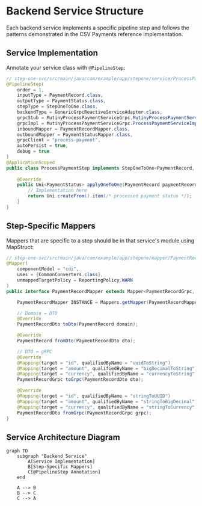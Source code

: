 # Backend Service Structure

Each backend service implements a specific pipeline step and follows the patterns demonstrated in the CSV Payments reference implementation.

## Service Implementation

Annotate your service class with `@PipelineStep`:

```java
// step-one-svc/src/main/java/com/example/app/stepone/service/ProcessPaymentStep.java
@PipelineStep(
    order = 1,
    inputType = PaymentRecord.class,
    outputType = PaymentStatus.class,
    stepType = StepOneToOne.class,
    backendType = GenericGrpcReactiveServiceAdapter.class,
    grpcStub = MutinyProcessPaymentServiceGrpc.MutinyProcessPaymentServiceStub.class,
    grpcImpl = MutinyProcessPaymentServiceGrpc.ProcessPaymentServiceImplBase.class,
    inboundMapper = PaymentRecordMapper.class,
    outboundMapper = PaymentStatusMapper.class,
    grpcClient = "process-payment",
    autoPersist = true,
    debug = true
)
@ApplicationScoped
public class ProcessPaymentStep implements StepOneToOne<PaymentRecord, PaymentStatus> {
    
    @Override
    public Uni<PaymentStatus> applyOneToOne(PaymentRecord paymentRecord) {
        // Implementation here
        return Uni.createFrom().item(/* processed payment status */);
    }
}
```

## Step-Specific Mappers

Mappers that are specific to a step should be in that service's module using MapStruct:

```java
// step-one-svc/src/main/java/com/example/app/stepone/mapper/PaymentRecordMapper.java
@Mapper(
    componentModel = "cdi",
    uses = {CommonConverters.class},
    unmappedTargetPolicy = ReportingPolicy.WARN
)
public interface PaymentRecordMapper extends Mapper<PaymentRecordGrpc, PaymentRecordDto, PaymentRecord> {

    PaymentRecordMapper INSTANCE = Mappers.getMapper(PaymentRecordMapper.class);

    // Domain ↔ DTO
    @Override
    PaymentRecordDto toDto(PaymentRecord domain);

    @Override
    PaymentRecord fromDto(PaymentRecordDto dto);

    // DTO ↔ gRPC
    @Override
    @Mapping(target = "id", qualifiedByName = "uuidToString")
    @Mapping(target = "amount", qualifiedByName = "bigDecimalToString")
    @Mapping(target = "currency", qualifiedByName = "currencyToString")
    PaymentRecordGrpc toGrpc(PaymentRecordDto dto);

    @Override
    @Mapping(target = "id", qualifiedByName = "stringToUUID")
    @Mapping(target = "amount", qualifiedByName = "stringToBigDecimal")
    @Mapping(target = "currency", qualifiedByName = "stringToCurrency")
    PaymentRecordDto fromGrpc(PaymentRecordGrpc grpc);
}
```

## Service Architecture Diagram

```mermaid
graph TD
    subgraph "Backend Service"
        A[Service Implementation]
        B[Step-Specific Mappers]
        C[@PipelineStep Annotation]
    end
    
    A --> B
    B --> C
    C --> A
```